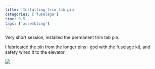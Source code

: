 ```yaml
---
title: 'Installing trim tab pin'
categories: ['fuselage']
time: 0.5
tags: ['assembling']
---
```


Very short session, installed the permanent trim tab pin.

<!-- more -->

I fabricated the pin from the longer pins I god with the fuselage kit, and safety wired it to the elevator.

![](0-trim-tab-pin.jpeg)